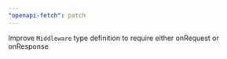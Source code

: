```yaml
---
"openapi-fetch": patch
---
```


Improve `Middleware` type definition to require either onRequest or onResponse

